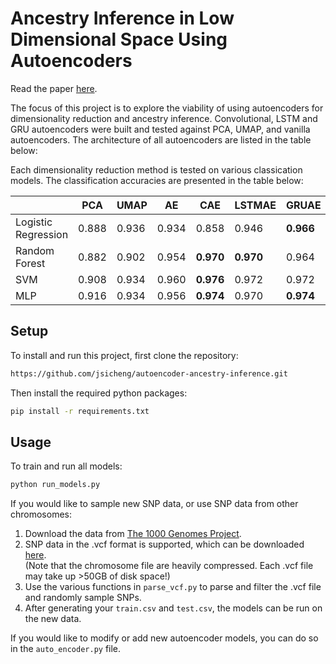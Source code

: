 # Ancestry Inference in Low Dimensional Space Using Autoencoders

Read the paper [here](https://github.com/jsicheng/autoencoder-ancestry-inference/blob/main/Ancestry%20Inference%20in%20Low%20Dimensional%20Space%20Using%20Autoencoders.pdf).

The focus of this project is to explore the viability of using autoencoders for dimensionality reduction and ancestry inference. Convolutional, LSTM and GRU autoencoders were built and tested against PCA, UMAP, and vanilla autoencoders. The architecture of all autoencoders are listed in the table below:


Each dimensionality reduction method is tested on various classication models. The classification accuracies are presented in the table below:

|                       | PCA    | UMAP     | AE    | CAE       | LSTMAE    | GRUAE     |
| --------------------- | ------ | ----     | ----- | -----     | --------- | --------- |
| Logistic Regression   | 0.888  | 0.936    | 0.934 | 0.858     | 0.946     | **0.966** |
| Random Forest         | 0.882  | 0.902    | 0.954 | **0.970** | **0.970** | 0.964     |
| SVM                   | 0.908  | 0.934    | 0.960 | **0.976** | 0.972     | 0.972     |
| MLP                   | 0.916  | 0.934    | 0.956 | **0.974** | 0.970     | **0.974** |

## Setup

To install and run this project, first clone the repository:

```sh
https://github.com/jsicheng/autoencoder-ancestry-inference.git
```

Then install the required python packages:

```sh
pip install -r requirements.txt
```

## Usage

To train and run all models:

```sh
python run_models.py
```

If you would like to sample new SNP data, or use SNP data from other chromosomes:
1. Download the data from [The 1000 Genomes Project](https://www.internationalgenome.org/).
2. SNP data in the .vcf format is supported, which can be downloaded [here](http://ftp.1000genomes.ebi.ac.uk/vol1/ftp/release/20130502/).\
(Note that the chromosome file are heavily compressed. Each \.vcf file may take up >50GB of disk space!)
3. Use the various functions in `parse_vcf.py` to parse and filter the \.vcf file and randomly sample SNPs.
4. After generating your `train.csv` and `test.csv`, the models can be run on the new data.

If you would like to modify or add new autoencoder models, you can do so in the `auto_encoder.py` file.